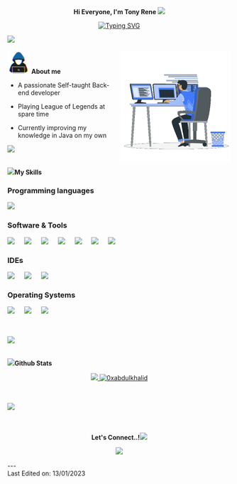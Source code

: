 <p align="center"><b>Hi Everyone, I'm Tony Rene </b><img src="https://media.giphy.com/media/hvRJCLFzcasrR4ia7z/giphy.gif" width="30"></p>

<p align="center"><a href="https://git.io/typing-svg"><img src="https://readme-typing-svg.demolab.com?font=Fira+Code&pause=1000&width=435&lines=I+love+to+learn+new+technologies;Brazilian%2C+24+years+old;My+favorite+language+is+java" alt="Typing SVG" /></a></p>

<img src="https://user-images.githubusercontent.com/73097560/115834477-dbab4500-a447-11eb-908a-139a6edaec5c.gif"><br><br>
<a> <img align="right" src="https://github.com/0xAbdulKhalid/0xAbdulKhalid/raw/main/assets/mdImages/Right_Side.gif" width = 250px></a>
<a><img src = "https://github.com/0xAbdulKhalid/0xAbdulKhalid/raw/main/assets/mdImages/about_me.gif" width = 50px></a> **About me**


- A passionate Self-taught Back-end developer

- Playing League of Legends at spare time

- Currently improving my knowledge in Java on my own
 
<img src="https://user-images.githubusercontent.com/73097560/115834477-dbab4500-a447-11eb-908a-139a6edaec5c.gif"><br><br>

<a><img src="https://media2.giphy.com/media/QssGEmpkyEOhBCb7e1/giphy.gif?cid=ecf05e47a0n3gi1bfqntqmob8g9aid1oyj2wr3ds3mg700bl&rid=giphy.gif" width ="50"></a>**My Skills**

### Programming languages
<a><img src = "https://img.shields.io/badge/java-%23ED8B00.svg?style=Plastic&logo=java&logoColor=white"></a>
&emsp;
   
### Software & Tools
<a><img src = "https://img.shields.io/badge/spring-%236DB33F.svg?style=Plastic&logo=spring&logoColor=white"></a>
&emsp;
<a><img src = "https://img.shields.io/badge/git-%23F05033.svg?style=Plastic&logo=git&logoColor=white"></a>
&emsp;
<a><img src = "https://img.shields.io/badge/github-%23121011.svg?style=Plastic&logo=github&logoColor=white"></a>
&emsp;
<a><img src = "https://img.shields.io/badge/JWT-black?style=Plastic&logo=JSON%20web%20tokens"></a>
&emsp;
<a><img src = "https://img.shields.io/badge/Postman-FF6C37?style=Plastic&logo=postman&logoColor=white"></a>
&emsp;
<a><img src = "https://img.shields.io/badge/Insomnia-black?style=Plastic&logo=insomnia&logoColor=5849BE"></a>
&emsp;
<a><img src = "https://img.shields.io/badge/mysql-%2300f.svg?style=Plastic&logo=mysql&logoColor=white"></a>
&emsp;

### IDEs
<a><img src = "https://img.shields.io/badge/IntelliJIDEA-000000.svg?style=Plastic&logo=intellij-idea&logoColor=white"></a>
&emsp;
<a><img src = "https://img.shields.io/badge/Eclipse-FE7A16.svg?style=Plastic&logo=Eclipse&logoColor=white"></a>
&emsp;
<a><img src = "https://img.shields.io/badge/Visual%20Studio%20Code-0078d7.svg?style=Plastic&logo=visual-studio-code&logoColor=white"></a>
&emsp;

### Operating Systems 
<a><img src = "https://img.shields.io/badge/Linux-FCC624?style=Plastic&logo=linux&logoColor=black"></a>
&emsp;
<a><img src = "https://img.shields.io/badge/Linux%20Mint-87CF3E?style=Plastic&logo=Linux%20Mint&logoColor=white"></a>
&emsp;
<a><img src = "https://img.shields.io/badge/Windows-0078D6?style=Plastic&logo=windows&logoColor=white"></a>
  
<br><br>
<img src="https://user-images.githubusercontent.com/73097560/115834477-dbab4500-a447-11eb-908a-139a6edaec5c.gif"><br><br>  
  
<img src="https://media.giphy.com/media/iY8CRBdQXODJSCERIr/giphy.gif" width="40">**Github Stats**   

<p align="center">
<a href="https://github.com/itstoony">
<img src="https://github-readme-stats.vercel.app/api?username=LeoGuedex&include_all_commits=true&count_private=true&show_icons=true&line_height=20&title_color=7A7ADB&icon_color=2234AE&text_color=D3D3D3&bg_color=0,000000,130F40" width="400"/>
<img src="https://github-readme-stats.vercel.app/api/top-langs?username=LeoGuedex&show_icons=true&locale=en&layout=compact&line_height=20&title_color=7A7ADB&icon_color=2234AE&text_color=D3D3D3&bg_color=0,000000,130F40" width="407"  alt="0xabdulkhalid"/>
</a>
</p>

<br><br>
<img src="https://user-images.githubusercontent.com/73097560/115834477-dbab4500-a447-11eb-908a-139a6edaec5c.gif"><br><br>
<br>

<p align="center"><b> Let's Connect..!</b><img src="https://gifs.eco.br/wp-content/uploads/2022/07/gifs-de-aperto-de-mao-14.gif" width ="80"></p>

<p align="center">
<a href="https://www.linkedin.com/intony-rene/"><img src = "https://img.shields.io/badge/linkedin-%230077B5.svg?style=Plastic&logo=linkedin&logoColor=white"></picture></a>
</p>
---

<br>
Last Edited on: 13/01/2023

